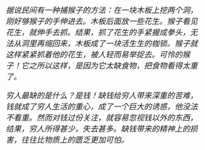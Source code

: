 <left><h6 style="magrin:0px;text-align:left;font-size:20px;">
<p>据说民间有一种捕猴子的方法：在一块木板上挖两个洞，刚好够猴子的手伸进去。木板后面放一些花生。猴子看见花生，就伸手去抓。结果，抓了花生的手紧握成拳头，无法从洞里再缩回来，木板成了一块活生生的枷锁。猴子就这样紧紧抓着他的花生，被人轻而易举捉去。可怜的猴子！它之所以这样，是因为它太缺食物，把食物看得太重了。</p>
<p> 穷人最缺的是什么？是钱！缺钱给穷人带来深重的苦难，钱就成了穷人生活的重心，成了一个巨大的诱惑，他没法不看重。然而对钱过份关注，就容易忽视钱以外的东西，结果，穷人所得甚少，失去甚多。缺钱带来的精神上的损害，往往比物质上的匮乏更加可怕。</p>
</left>
